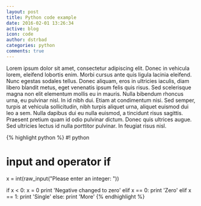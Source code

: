 ```yaml
---
layout: post
title: Python code example
date: 2016-02-01 13:26:34
active: blog
icon: code
author: dstrbad
categories: python
comments: true
---
```



Lorem ipsum dolor sit amet, consectetur adipiscing elit. Donec in vehicula lorem, eleifend lobortis enim. Morbi cursus ante quis ligula lacinia eleifend. Nunc egestas sodales tellus. Donec aliquam, eros in ultricies iaculis, diam libero blandit metus, eget venenatis ipsum felis quis risus. Sed scelerisque magna non elit elementum mollis eu in mauris. Nulla bibendum rhoncus urna, eu pulvinar nisl. In id nibh dui. Etiam at condimentum nisi. Sed semper, turpis at vehicula sollicitudin, nibh turpis aliquet urna, aliquet euismod dui leo a sem. Nulla dapibus dui eu nulla euismod, a tincidunt risus sagittis. Praesent pretium quam id odio pulvinar dictum. Donec quis ultrices augue. Sed ultricies lectus id nulla porttitor pulvinar. In feugiat risus nisl.

{% highlight python %}
#! python

# input and operator if

x = int(raw_input("Please enter an integer: "))

if x < 0:
      x = 0
      print 'Negative changed to zero'
elif x == 0:
      print 'Zero'
elif x == 1:
      print 'Single'
else:
      print 'More'
{% endhighlight %}